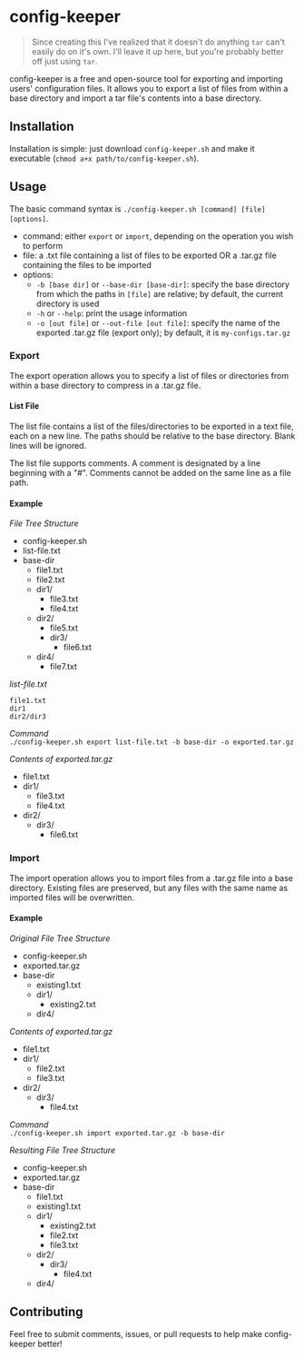 # config-keeper

> Since creating this I've realized that it doesn't do anything `tar` can't easily do on it's own. I'll leave it up here, but you're probably better off just using `tar`.

config-keeper is a free and open-source tool for exporting and importing users' configuration files. It allows you to export a list of files from within a base directory and import a tar file's contents into a base directory.

## Installation

Installation is simple: just download `config-keeper.sh` and make it executable (`chmod a+x path/to/config-keeper.sh`).

## Usage

The basic command syntax is `./config-keeper.sh [command] [file] [options]`.
- command: either `export` or `import`, depending on the operation you wish to perform
- file: a .txt file containing a list of files to be exported OR a .tar.gz file containing the files to be imported
- options:
  - `-b [base dir]` or `--base-dir [base-dir]`: specify the base directory from which the paths in `[file]` are relative; by default, the current directory is used
  - `-h` or `--help`: print the usage information
  - `-o [out file]` or `--out-file [out file]`: specify the name of the exported .tar.gz file (export only); by default, it is `my-configs.tar.gz`

### Export

The export operation allows you to specify a list of files or directories from within a base directory to compress in a .tar.gz file. 

#### List File
The list file contains a list of the files/directories to be exported in a text file, each on a new line. The paths should be relative to the base directory. Blank lines will be ignored.  

The list file supports comments. A comment is designated by a line beginning with a "#". Comments cannot be added on the same line as a file path.

#### Example

*File Tree Structure*  
- config-keeper.sh
- list-file.txt
- base-dir
  - file1.txt
  - file2.txt
  - dir1/
    - file3.txt
    - file4.txt
  - dir2/
    - file5.txt
    - dir3/
      - file6.txt
  - dir4/
    - file7.txt

*list-file.txt*  
```
file1.txt
dir1
dir2/dir3
```

*Command*  
`./config-keeper.sh export list-file.txt -b base-dir -o exported.tar.gz`

*Contents of exported.tar.gz*  
- file1.txt
- dir1/
  - file3.txt
  - file4.txt
- dir2/
  - dir3/
    - file6.txt

### Import

The import operation allows you to import files from a .tar.gz file into a base directory. Existing files are preserved, but any files with the same name as imported files will be overwritten.

#### Example

*Original File Tree Structure*  
- config-keeper.sh
- exported.tar.gz
- base-dir
  - existing1.txt
  - dir1/
    - existing2.txt
  - dir4/

*Contents of exported.tar.gz*  
- file1.txt
- dir1/
  - file2.txt
  - file3.txt
- dir2/
  - dir3/
    - file4.txt

*Command*  
`./config-keeper.sh import exported.tar.gz -b base-dir`

*Resulting File Tree Structure*  
- config-keeper.sh
- exported.tar.gz
- base-dir
  - file1.txt
  - existing1.txt
  - dir1/
    - existing2.txt
    - file2.txt
    - file3.txt
  - dir2/
    - dir3/
      - file4.txt
  - dir4/

## Contributing

Feel free to submit comments, issues, or pull requests to help make config-keeper better!
